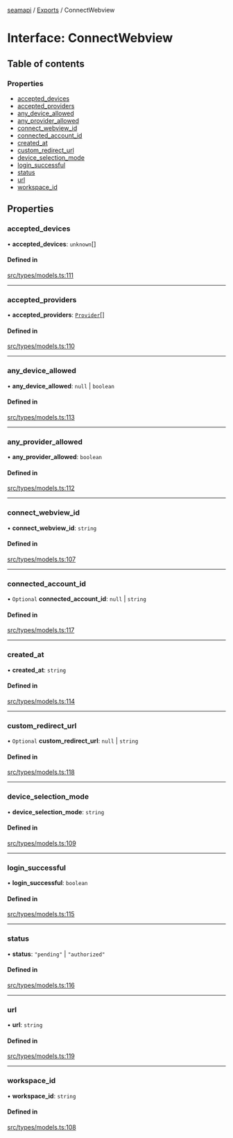 [seamapi](../README.md) / [Exports](../modules.md) / ConnectWebview

# Interface: ConnectWebview

## Table of contents

### Properties

- [accepted\_devices](ConnectWebview.md#accepted_devices)
- [accepted\_providers](ConnectWebview.md#accepted_providers)
- [any\_device\_allowed](ConnectWebview.md#any_device_allowed)
- [any\_provider\_allowed](ConnectWebview.md#any_provider_allowed)
- [connect\_webview\_id](ConnectWebview.md#connect_webview_id)
- [connected\_account\_id](ConnectWebview.md#connected_account_id)
- [created\_at](ConnectWebview.md#created_at)
- [custom\_redirect\_url](ConnectWebview.md#custom_redirect_url)
- [device\_selection\_mode](ConnectWebview.md#device_selection_mode)
- [login\_successful](ConnectWebview.md#login_successful)
- [status](ConnectWebview.md#status)
- [url](ConnectWebview.md#url)
- [workspace\_id](ConnectWebview.md#workspace_id)

## Properties

### accepted\_devices

• **accepted\_devices**: `unknown`[]

#### Defined in

[src/types/models.ts:111](https://github.com/seamapi/seamapi-javascript/blob/main/src/types/models.ts#L111)

___

### accepted\_providers

• **accepted\_providers**: [`Provider`](../enums/Provider.md)[]

#### Defined in

[src/types/models.ts:110](https://github.com/seamapi/seamapi-javascript/blob/main/src/types/models.ts#L110)

___

### any\_device\_allowed

• **any\_device\_allowed**: ``null`` \| `boolean`

#### Defined in

[src/types/models.ts:113](https://github.com/seamapi/seamapi-javascript/blob/main/src/types/models.ts#L113)

___

### any\_provider\_allowed

• **any\_provider\_allowed**: `boolean`

#### Defined in

[src/types/models.ts:112](https://github.com/seamapi/seamapi-javascript/blob/main/src/types/models.ts#L112)

___

### connect\_webview\_id

• **connect\_webview\_id**: `string`

#### Defined in

[src/types/models.ts:107](https://github.com/seamapi/seamapi-javascript/blob/main/src/types/models.ts#L107)

___

### connected\_account\_id

• `Optional` **connected\_account\_id**: ``null`` \| `string`

#### Defined in

[src/types/models.ts:117](https://github.com/seamapi/seamapi-javascript/blob/main/src/types/models.ts#L117)

___

### created\_at

• **created\_at**: `string`

#### Defined in

[src/types/models.ts:114](https://github.com/seamapi/seamapi-javascript/blob/main/src/types/models.ts#L114)

___

### custom\_redirect\_url

• `Optional` **custom\_redirect\_url**: ``null`` \| `string`

#### Defined in

[src/types/models.ts:118](https://github.com/seamapi/seamapi-javascript/blob/main/src/types/models.ts#L118)

___

### device\_selection\_mode

• **device\_selection\_mode**: `string`

#### Defined in

[src/types/models.ts:109](https://github.com/seamapi/seamapi-javascript/blob/main/src/types/models.ts#L109)

___

### login\_successful

• **login\_successful**: `boolean`

#### Defined in

[src/types/models.ts:115](https://github.com/seamapi/seamapi-javascript/blob/main/src/types/models.ts#L115)

___

### status

• **status**: ``"pending"`` \| ``"authorized"``

#### Defined in

[src/types/models.ts:116](https://github.com/seamapi/seamapi-javascript/blob/main/src/types/models.ts#L116)

___

### url

• **url**: `string`

#### Defined in

[src/types/models.ts:119](https://github.com/seamapi/seamapi-javascript/blob/main/src/types/models.ts#L119)

___

### workspace\_id

• **workspace\_id**: `string`

#### Defined in

[src/types/models.ts:108](https://github.com/seamapi/seamapi-javascript/blob/main/src/types/models.ts#L108)
